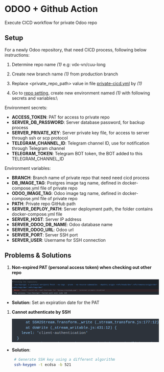 # ODOO + Github Action

Execute CICD workflow for private Odoo repo

## Setup

For a newly Odoo repository, that need CICD process, following below instructions:

1. Determine repo name *(1)*
e.g: vdx-vn/cuu-long

1. Create new branch  name *(1)* from production branch

1. Replace <private_repo_path> value in file [private-cicd.yml](.github/workflows/private-cicd.yml) by *(1)*

1. Go to [repo setting](https://github.com/xmars4/odoo-cicd-executor/settings/secrets/actions), create new environment named *(1)*
with following secrets and variables:\

Environment secrets:
- **ACCESS_TOKEN**: PAT for access to private repo
- **SERVER_DB_PASSWORD**: Server database password, for backup process
- **SERVER_PRIVATE_KEY**: Server private key file, for access to server through ssh or scp protocol
- **TELEGRAM_CHANNEL_ID**: Telegram channel ID, use for notification through Telegram channel
- **TELEGRAM_TOKEN**: Telegram BOT token, the BOT added to  this TELEGRAM_CHANNEL_ID

Environment variables:
- **BRANCH**: Branch name of private repo that need need cicd process
- **DB_IMAGE_TAG**: Postgres image tag name, defined in docker-compose.yml file of private repo
- **ODOO_IMAGE_TAG**: Odoo image tag name, defined in docker-compose.yml file of private repo
- **PATH**: Private repo GitHub path
- **SERVER_DEPLOY_PATH**: Server deployment path, the folder contains docker-compose.yml file
- **SERVER_HOST**: Server IP address
- **SERVER_ODOO_DB_NAME**: Odoo database name
- **SERVER_ODOO_URL**: Odoo url
- **SERVER_PORT**: Server SSH port
- **SERVER_USER**: Username for SSH connection
## Problems & Solutions

1. **Non-expired PAT (personal access token) when checking out other repo**

    ![img/erro_non_expired_token.png](img/erro_non_expired_token.png)

- **Solution:** Set an expiration date for the PAT

1. **Cannot authenticate by SSH**

   ![img/erro_ssh_action.png](img/erro_ssh_action.png)

- **Solution**:

    ```bash
     # Generate SSH key using a different algorithm
     ssh-keygen -t ecdsa -b 521
     ```
